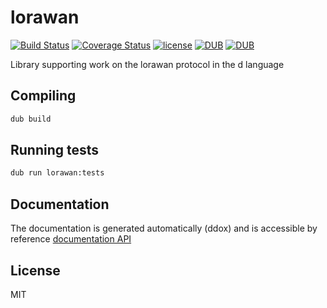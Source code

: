 # lorawan
[![Build Status](https://travis-ci.org/LLC-CERERIS/lorawan.svg?branch=dev)](https://travis-ci.org/LLC-CERERIS/lorawan) [![Coverage Status](https://coveralls.io/repos/github/LLC-CERERIS/lorawan/badge.svg?branch=dev)](https://coveralls.io/github/LLC-CERERIS/lorawan?branch=dev) [![license](https://img.shields.io/github/license/mashape/apistatus.svg)](https://github.com/LLC-CERERIS/lorawan/blob/master/LICENSE) [![DUB](https://img.shields.io/dub/v/lorawan.svg)](https://code.dlang.org/packages/lorawan) [![DUB](https://img.shields.io/dub/dt/lorawan.svg)](https://code.dlang.org/packages/lorawan)

Library supporting work on the lorawan protocol in the d language

## Compiling
```sh
dub build
```

## Running tests
```sh
dub run lorawan:tests
```

## Documentation
The documentation is generated automatically (ddox) and is accessible by reference [documentation API](https://llc-cereris.github.io/lorawan/)

## License
MIT
